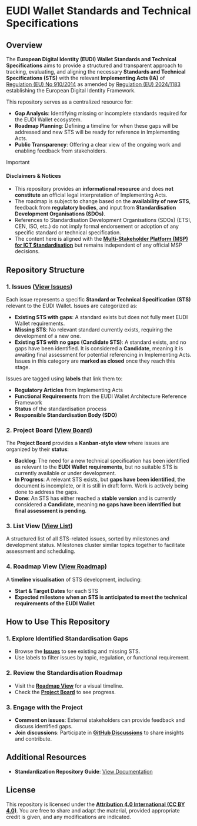 # EUDI Wallet Standards and Technical Specifications

## Overview  
The **European Digital Identity (EUDI) Wallet Standards and Technical Specifications** aims to provide a structured and transparent approach to tracking, evaluating, and aligning the necessary **Standards and Technical Specifications (STS)** with the relevant **Implementing Acts (IA)** of [Regulation (EU) No 910/2014](https://eur-lex.europa.eu/legal-content/EN/TXT/HTML/?uri=CELEX:32014R0910) as amended by [Regulation (EU) 2024/1183](https://eur-lex.europa.eu/eli/reg/2024/1183/oj/eng) establishing the European Digital Identity Framework.  

This repository serves as a centralized resource for:  
- **Gap Analysis**: Identifying missing or incomplete standards required for the EUDI Wallet ecosystem.  
- **Roadmap Planning**: Defining a timeline for when these gaps will be addressed and new STS will be ready for reference in Implementing Acts.  
- **Public Transparency**: Offering a clear view of the ongoing work and enabling feedback from stakeholders.  

> [!IMPORTANT]  
> #### Disclaimers & Notices  
> - This repository provides an **informational resource** and does **not constitute** an official legal interpretation of Implementing Acts.  
> - The roadmap is subject to change based on the **availability of new STS**, feedback from **regulatory bodies**, and input from **Standardisation Development Organisations (SDOs)**.  
> - References to Standardisation Development Organisations (SDOs) (ETSI, CEN, ISO, etc.) do not imply formal endorsement or adoption of any specific standard or technical specification.  
> - The content here is aligned with the **[Multi-Stakeholder Platform (MSP) for ICT Standardisation](https://digital-strategy.ec.europa.eu/en/policies/multi-stakeholder-platform-ict-standardisation)** but remains independent of any official MSP decisions.  

## Repository Structure  

### 1. Issues ([View Issues](https://github.com/eu-digital-identity-wallet/ec-internal-standards/issues))  
Each issue represents a specific **Standard or Technical Specification (STS)** relevant to the EUDI Wallet. Issues are categorized as:  

- **Existing STS with gaps**: A standard exists but does not fully meet EUDI Wallet requirements.  
- **Missing STS**: No relevant standard currently exists, requiring the development of a new one.  
- **Existing STS with no gaps (Candidate STS)**: A standard exists, and no gaps have been identified. It is considered a **Candidate**, meaning it is awaiting final assessment for potential referencing in Implementing Acts. Issues in this category are **marked as closed** once they reach this stage.  

Issues are tagged using **labels** that link them to:  
- **Regulatory Articles** from Implementing Acts  
- **Functional Requirements** from the EUDI Wallet Architecture Reference Framework  
- **Status** of the standardisation process  
- **Responsible Standardisation Body (SDO)**  

### 2. Project Board ([View Board](https://github.com/orgs/eu-digital-identity-wallet/projects/29))  
The **Project Board** provides a **Kanban-style view** where issues are organized by their **status**:  

- **Backlog**: The need for a new technical specification has been identified as relevant to the **EUDI Wallet requirements**, but no suitable STS is currently available or under development.  
- **In Progress**: A relevant STS exists, but **gaps have been identified**, the document is incomplete, or it is still in draft form. Work is actively being done to address the gaps.  
- **Done**: An STS has either reached a **stable version** and is currently considered a **Candidate**, meaning **no gaps have been identified but final assessment is pending**.  

### 3. List View ([View List](https://github.com/orgs/eu-digital-identity-wallet/projects/29/views/4))  
A structured list of all STS-related issues, sorted by milestones and development status. Milestones cluster similar topics together to facilitate assessment and scheduling.  

### 4. Roadmap View ([View Roadmap](https://github.com/orgs/eu-digital-identity-wallet/projects/29/views/1))  
A **timeline visualisation** of STS development, including:  
- **Start & Target Dates** for each STS  
- **Expected milestone when an STS is anticipated to meet the technical requirements of the EUDI Wallet**  

## How to Use This Repository  

### 1. Explore Identified Standardisation Gaps  
- Browse the **[Issues](https://github.com/eu-digital-identity-wallet/ec-internal-standards/issues)** to see existing and missing STS.  
- Use labels to filter issues by topic, regulation, or functional requirement.  

### 2. Review the Standardisation Roadmap  
- Visit the **[Roadmap View](https://github.com/orgs/eu-digital-identity-wallet/projects/29/views/1)** for a visual timeline.  
- Check the **[Project Board](https://github.com/orgs/eu-digital-identity-wallet/projects/29)** to see progress.  

### 3. Engage with the Project  
- **Comment on issues**: External stakeholders can provide feedback and discuss identified gaps.  
- **Join discussions**: Participate in **[GitHub Discussions](./discussions)** to share insights and contribute.  

## Additional Resources  
- **Standardization Repository Guide**: [View Documentation](./docs/guide.md)  

## License  
This repository is licensed under the **[Attribution 4.0 International (CC BY 4.0)](https://creativecommons.org/licenses/by/4.0/)**. You are free to share and adapt the material, provided appropriate credit is given, and any modifications are indicated.  
